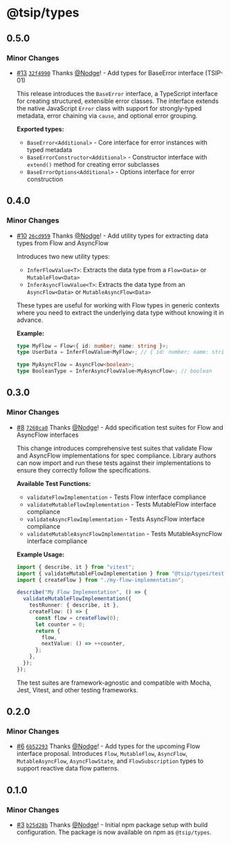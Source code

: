 # @tsip/types

## 0.5.0

### Minor Changes

- [#13](https://github.com/Nodge/tsip/pull/13) [`32f4990`](https://github.com/Nodge/tsip/commit/32f4990f48ece195c5a1eaa4df14b8ba7004eed5) Thanks [@Nodge](https://github.com/Nodge)! - Add types for BaseError interface (TSIP-01)

  This release introduces the `BaseError` interface, a TypeScript interface for creating structured, extensible error classes. The interface extends the native JavaScript `Error` class with support for strongly-typed metadata, error chaining via `cause`, and optional error grouping.

  **Exported types:**
  - `BaseError<Additional>` - Core interface for error instances with typed metadata
  - `BaseErrorConstructor<Additional>` - Constructor interface with `extend()` method for creating error subclasses
  - `BaseErrorOptions<Additional>` - Options interface for error construction

## 0.4.0

### Minor Changes

- [#10](https://github.com/Nodge/tsip/pull/10) [`26cd959`](https://github.com/Nodge/tsip/commit/26cd959cacbfa92fa82cf37ea278c6570496bc9c) Thanks [@Nodge](https://github.com/Nodge)! - Add utility types for extracting data types from Flow and AsyncFlow

  Introduces two new utility types:
  - `InferFlowValue<T>`: Extracts the data type from a `Flow<Data>` or `MutableFlow<Data>`
  - `InferAsyncFlowValue<T>`: Extracts the data type from an `AsyncFlow<Data>` or `MutableAsyncFlow<Data>`

  These types are useful for working with Flow types in generic contexts where you need to extract the underlying data type without knowing it in advance.

  **Example:**

  ```typescript
  type MyFlow = Flow<{ id: number; name: string }>;
  type UserData = InferFlowValue<MyFlow>; // { id: number; name: string }

  type MyAsyncFlow = AsyncFlow<boolean>;
  type BooleanType = InferAsyncFlowValue<MyAsyncFlow>; // boolean
  ```

## 0.3.0

### Minor Changes

- [#8](https://github.com/Nodge/tsip/pull/8) [`7260ca0`](https://github.com/Nodge/tsip/commit/7260ca03e15e8b4e1dbe9b41692919ff39af8665) Thanks [@Nodge](https://github.com/Nodge)! - Add specification test suites for Flow and AsyncFlow interfaces

  This change introduces comprehensive test suites that validate Flow and AsyncFlow implementations for spec compliance. Library authors can now import and run these tests against their implementations to ensure they correctly follow the specifications.

  **Available Test Functions:**
  - `validateFlowImplementation` - Tests Flow interface compliance
  - `validateMutableFlowImplementation` - Tests MutableFlow interface compliance
  - `validateAsyncFlowImplementation` - Tests AsyncFlow interface compliance
  - `validateMutableAsyncFlowImplementation` - Tests MutableAsyncFlow interface compliance

  **Example Usage:**

  ```typescript
  import { describe, it } from "vitest";
  import { validateMutableFlowImplementation } from "@tsip/types/tests";
  import { createFlow } from "./my-flow-implementation";

  describe("My Flow Implementation", () => {
    validateMutableFlowImplementation({
      testRunner: { describe, it },
      createFlow: () => {
        const flow = createFlow(0);
        let counter = 0;
        return {
          flow,
          nextValue: () => ++counter,
        };
      },
    });
  });
  ```

  The test suites are framework-agnostic and compatible with Mocha, Jest, Vitest, and other testing frameworks.

## 0.2.0

### Minor Changes

- [#6](https://github.com/Nodge/tsip/pull/6) [`6b52293`](https://github.com/Nodge/tsip/commit/6b52293c1b44984da6d2058a847ad97bdb88e85e) Thanks [@Nodge](https://github.com/Nodge)! - Add types for the upcoming Flow interface proposal. Introduces `Flow`, `MutableFlow`, `AsyncFlow`, `MutableAsyncFlow`, `AsyncFlowState`, and `FlowSubscription` types to support reactive data flow patterns.

## 0.1.0

### Minor Changes

- [#3](https://github.com/Nodge/tsip/pull/3) [`b25d28b`](https://github.com/Nodge/tsip/commit/b25d28b1cfd8b5753e98fb1a6b205aeea57db83e) Thanks [@Nodge](https://github.com/Nodge)! - Initial npm package setup with build configuration. The package is now available on npm as `@tsip/types`.
